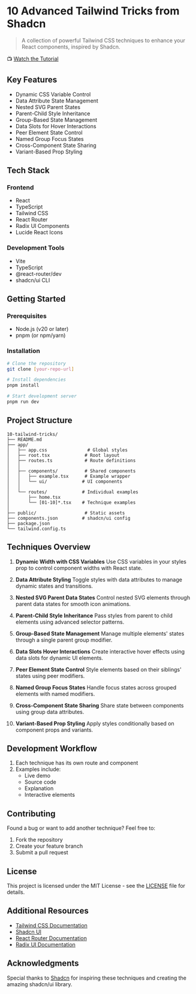 # 10 Advanced Tailwind Tricks from Shadcn

> A collection of powerful Tailwind CSS techniques to enhance your React
> components, inspired by Shadcn.

📺 [Watch the Tutorial](https://youtu.be/9z2Ifq-OPEI)

## Key Features

- Dynamic CSS Variable Control
- Data Attribute State Management
- Nested SVG Parent States
- Parent-Child Style Inheritance
- Group-Based State Management
- Data Slots for Hover Interactions
- Peer Element State Control
- Named Group Focus States
- Cross-Component State Sharing
- Variant-Based Prop Styling

## Tech Stack

### Frontend

- React
- TypeScript
- Tailwind CSS
- React Router
- Radix UI Components
- Lucide React Icons

### Development Tools

- Vite
- TypeScript
- @react-router/dev
- shadcn/ui CLI

## Getting Started

### Prerequisites

- Node.js (v20 or later)
- pnpm (or npm/yarn)

### Installation

```bash
# Clone the repository
git clone [your-repo-url]

# Install dependencies
pnpm install

# Start development server
pnpm run dev
```

## Project Structure

```
10-tailwind-tricks/
├── README.md
├── app/
│   ├── app.css               # Global styles
│   ├── root.tsx             # Root layout
│   ├── routes.ts            # Route definitions
│   │
│   ├── components/          # Shared components
│   │   ├── example.tsx      # Example wrapper
│   │   └── ui/             # UI components
│   │
│   └── routes/             # Individual examples
│       ├── home.tsx
│       └── [01-10]*.tsx    # Technique examples
│
├── public/                  # Static assets
├── components.json         # shadcn/ui config
├── package.json
└── tailwind.config.ts
```

## Techniques Overview

1. **Dynamic Width with CSS Variables** Use CSS variables in your styles prop to
   control component widths with React state.

2. **Data Attribute Styling** Toggle styles with data attributes to manage
   dynamic states and transitions.

3. **Nested SVG Parent Data States** Control nested SVG elements through parent
   data states for smooth icon animations.

4. **Parent-Child Style Inheritance** Pass styles from parent to child elements
   using advanced selector patterns.

5. **Group-Based State Management** Manage multiple elements' states through a
   single parent group modifier.

6. **Data Slots Hover Interactions** Create interactive hover effects using data
   slots for dynamic UI elements.

7. **Peer Element State Control** Style elements based on their siblings' states
   using peer modifiers.

8. **Named Group Focus States** Handle focus states across grouped elements with
   named modifiers.

9. **Cross-Component State Sharing** Share state between components using group
   data attributes.

10. **Variant-Based Prop Styling** Apply styles conditionally based on component
    props and variants.

## Development Workflow

1. Each technique has its own route and component
2. Examples include:
   - Live demo
   - Source code
   - Explanation
   - Interactive elements

## Contributing

Found a bug or want to add another technique? Feel free to:

1. Fork the repository
2. Create your feature branch
3. Submit a pull request

## License

This project is licensed under the MIT License - see the [LICENSE](LICENSE) file
for details.

## Additional Resources

- [Tailwind CSS Documentation](https://tailwindcss.com/docs)
- [Shadcn UI](https://ui.shadcn.com/)
- [React Router Documentation](https://reactrouter.com/)
- [Radix UI Documentation](https://www.radix-ui.com/)

## Acknowledgments

Special thanks to [Shadcn](https://twitter.com/shadcn) for inspiring these
techniques and creating the amazing shadcn/ui library.
